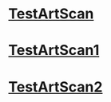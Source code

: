 # [TestArtScan](TestArtScan.md) 
# [TestArtScan1](TestArtScan1.md) 
# [TestArtScan2](TestArtScan2.md) 